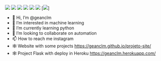 [<img src="https://img.shields.io/badge/Gmail-D14836?style=for-the-badge&logo=gmail&logoColor=white" />](mailto:geanclm@gmail.com) [<img src="https://img.shields.io/badge/Medium-12100E?style=for-the-badge&logo=medium&logoColor=white" />](https://medium.com/@geanclm) [<img src="https://img.shields.io/badge/LinkedIn-0077B5?style=for-the-badge&logo=linkedin&logoColor=white" />](https://www.linkedin.com/in/gean-madeira-b0377737/)  [<img src="https://img.shields.io/badge/Twitter-1DA1F2?style=for-the-badge&logo=twitter&logoColor=white" />](https://www.twitter.com/geanclm/) [<img src="https://img.shields.io/badge/Kaggle-20BEFF?style=for-the-badge&logo=Kaggle&logoColor=white" />](https://kaggle.com/geanclm) [<img src="https://img.shields.io/badge/Blogger-FF5722?style=for-the-badge&logo=blogger&logoColor=white" />](http://geanclm.blogspot.com/2011/01/floripa-para-o-mundo.html) [<a href="https://www.instagram.com/geanclm/" target="_blank"><img src="https://img.shields.io/badge/-Instagram-%23E4405F?style=for-the-badge&logo=instagram&logoColor=white" target="_blank"></a>]


- 👋 Hi, I’m @geanclm
- 👀 I’m interested in machine learning
- 🌱 I’m currently learning python
- 💞️ I’m looking to collaborate on automation
- 📫 How to reach me instagram
- :spider_web: Website with some projects https://geanclm.github.io/projeto-site/
- :spider_web: Project Flask with deploy in Heroku https://geanclm.herokuapp.com/

<!---
geanclm/geanclm is a ✨ special ✨ repository because its `README.md` (this file) appears on your GitHub profile.
You can click the Preview link to take a look at your changes.
--->

